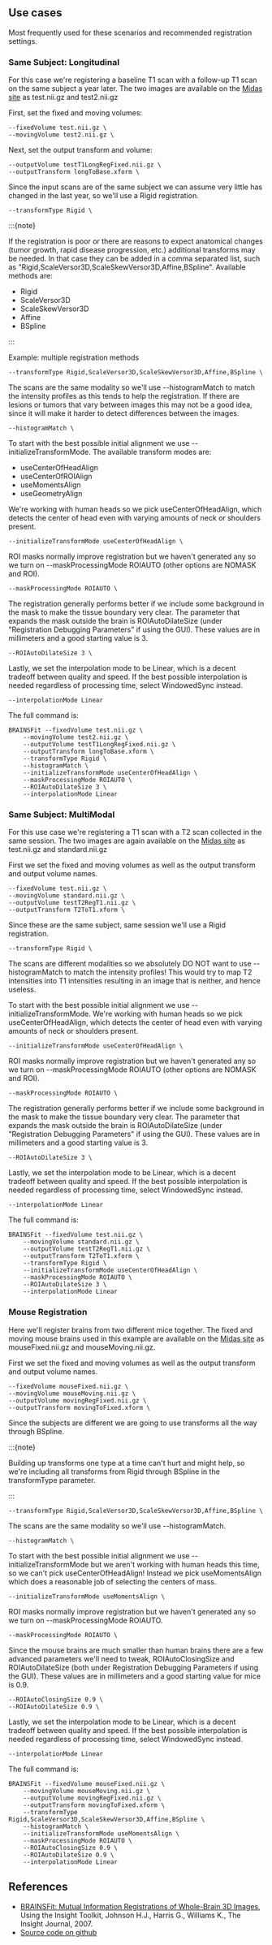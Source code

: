 ```{include} ../../_moduledescriptions/BRAINSFitOverview.md
```

```{include} ../../_moduledescriptions/BRAINSFitParameters.md
```

## Use cases

Most frequently used for these scenarios and recommended registration settings.

### Same Subject: Longitudinal

For this case we're registering a baseline T1 scan with a follow-up T1 scan on the same subject a year later.  The two images are available on the [Midas site](http://midas.kitware.com/item/view/483) as test.nii.gz and test2.nii.gz

First, set the fixed and moving volumes:

    --fixedVolume test.nii.gz \
    --movingVolume test2.nii.gz \

Next, set the output transform and volume:

    --outputVolume testT1LongRegFixed.nii.gz \
    --outputTransform longToBase.xform \

Since the input scans are of the same subject we can assume very little has changed in the last year, so we'll use a Rigid registration.

    --transformType Rigid \

:::{note}

If the registration is poor or there are reasons to expect anatomical changes (tumor growth, rapid disease progression, etc.) additional transforms may be needed.  In that case they can be added in a comma separated list, such as "Rigid,ScaleVersor3D,ScaleSkewVersor3D,Affine,BSpline". Available methods are:
- Rigid
- ScaleVersor3D
- ScaleSkewVersor3D
- Affine
- BSpline

:::

Example: multiple registration methods

    --transformType Rigid,ScaleVersor3D,ScaleSkewVersor3D,Affine,BSpline \

The scans are the same modality so we'll use --histogramMatch to match the intensity profiles as this tends to help the registration.  If there are lesions or tumors that vary between images this may not be a good idea, since it will make it harder to detect differences between the images.

    --histogramMatch \

To start with the best possible initial alignment we use --initializeTransformMode. The available transform modes are:
- useCenterOfHeadAlign
- useCenterOfROIAlign
- useMomentsAlign
- useGeometryAlign

We're working with human heads so we pick useCenterOfHeadAlign, which detects the center of head even with varying amounts of neck or shoulders present.

    --initializeTransformMode useCenterOfHeadAlign \

ROI masks normally improve registration but we haven't generated any so we turn on --maskProcessingMode ROIAUTO (other options are NOMASK and ROI).

    --maskProcessingMode ROIAUTO \

The registration generally performs better if we include some background in the mask to make the tissue boundary very clear.  The parameter that expands the mask outside the brain is ROIAutoDilateSize (under "Registration Debugging Parameters" if using the GUI).  These values are in millimeters and a good starting value is 3.

    --ROIAutoDilateSize 3 \

Lastly, we set the interpolation mode to be Linear, which is a decent tradeoff between quality and speed.  If the best possible interpolation is needed regardless of processing time, select WindowedSync instead.

    --interpolationMode Linear

The full command is:

```console
BRAINSFit --fixedVolume test.nii.gz \
    --movingVolume test2.nii.gz \
    --outputVolume testT1LongRegFixed.nii.gz \
    --outputTransform longToBase.xform \
    --transformType Rigid \
    --histogramMatch \
    --initializeTransformMode useCenterOfHeadAlign \
    --maskProcessingMode ROIAUTO \
    --ROIAutoDilateSize 3 \
    --interpolationMode Linear
```


### Same Subject: MultiModal

For this use case we're registering a T1 scan with a T2 scan collected in the same session.  The two images are again available on the [Midas site](http://midas.kitware.com/item/view/483) as test.nii.gz and standard.nii.gz

First we set the fixed and moving volumes as well as the output transform and output volume names.

    --fixedVolume test.nii.gz \
    --movingVolume standard.nii.gz \
    --outputVolume testT2RegT1.nii.gz \
    --outputTransform T2ToT1.xform \

Since these are the same subject, same session we'll use a Rigid registration.

    --transformType Rigid \

The scans are different modalities so we absolutely DO NOT want to use --histogramMatch to match the intensity profiles! This would try to map T2 intensities into T1 intensities resulting in an image that is neither, and hence useless.

To start with the best possible initial alignment we use --initializeTransformMode. We're working with human heads so we pick useCenterOfHeadAlign, which detects the center of head even with varying amounts of neck or shoulders present.

    --initializeTransformMode useCenterOfHeadAlign \

ROI masks normally improve registration but we haven't generated any so we turn on --maskProcessingMode ROIAUTO (other options are NOMASK and ROI).

    --maskProcessingMode ROIAUTO \

The registration generally performs better if we include some background in the mask to make the tissue boundary very clear.  The parameter that expands the mask outside the brain is ROIAutoDilateSize (under "Registration Debugging Parameters" if using the GUI).  These values are in millimeters and a good starting value is 3.

    --ROIAutoDilateSize 3 \

Lastly, we set the interpolation mode to be Linear, which is a decent tradeoff between quality and speed.  If the best possible interpolation is needed regardless of processing time, select WindowedSync instead.

    --interpolationMode Linear


The full command is:

```console
BRAINSFit --fixedVolume test.nii.gz \
    --movingVolume standard.nii.gz \
    --outputVolume testT2RegT1.nii.gz \
    --outputTransform T2ToT1.xform \
    --transformType Rigid \
    --initializeTransformMode useCenterOfHeadAlign \
    --maskProcessingMode ROIAUTO \
    --ROIAutoDilateSize 3 \
    --interpolationMode Linear
```

### Mouse Registration

Here we'll register brains from two different mice together.  The fixed and moving mouse brains used in this example are available on the [Midas site](http://midas.kitware.com/item/view/483) as mouseFixed.nii.gz and mouseMoving.nii.gz.

First we set the fixed and moving volumes as well as the output transform and output volume names.

    --fixedVolume mouseFixed.nii.gz \
    --movingVolume mouseMoving.nii.gz \
    --outputVolume movingRegFixed.nii.gz \
    --outputTransform movingToFixed.xform \

Since the subjects are different we are going to use transforms all the way through BSpline.

:::{note}

Building up transforms one type at a time can't hurt and might help, so we're including all transforms from Rigid through BSpline in the transformType parameter.

:::

    --transformType Rigid,ScaleVersor3D,ScaleSkewVersor3D,Affine,BSpline \

The scans are the same modality so we'll use --histogramMatch.

    --histogramMatch \

To start with the best possible initial alignment we use --initializeTransformMode but we aren't working with human heads this time, so we can't pick useCenterOfHeadAlign! Instead we pick useMomentsAlign which does a reasonable job of selecting the centers of mass.

    --initializeTransformMode useMomentsAlign \

ROI masks normally improve registration but we haven't generated any so we turn on --maskProcessingMode ROIAUTO.

    --maskProcessingMode ROIAUTO \

Since the mouse brains are much smaller than human brains there are a few advanced parameters we'll need to tweak, ROIAutoClosingSize and ROIAutoDilateSize (both under Registration Debugging Parameters if using the GUI).  These values are in millimeters and a good starting value for mice is 0.9.

    --ROIAutoClosingSize 0.9 \
    --ROIAutoDilateSize 0.9 \

Lastly, we set the interpolation mode to be Linear, which is a decent tradeoff between quality and speed.  If the best possible interpolation is needed regardless of processing time, select WindowedSync instead.

    --interpolationMode Linear

The full command is:
```console
BRAINSFit --fixedVolume mouseFixed.nii.gz \
    --movingVolume mouseMoving.nii.gz \
    --outputVolume movingRegFixed.nii.gz \
    --outputTransform movingToFixed.xform \
    --transformType Rigid,ScaleVersor3D,ScaleSkewVersor3D,Affine,BSpline \
    --histogramMatch \
    --initializeTransformMode useMomentsAlign \
    --maskProcessingMode ROIAUTO \
    --ROIAutoClosingSize 0.9 \
    --ROIAutoDilateSize 0.9 \
    --interpolationMode Linear
```

## References

- [BRAINSFit: Mutual Information Registrations of Whole-Brain 3D Images](https://hdl.handle.net/1926/1291), Using the Insight Toolkit, Johnson H.J., Harris G., Williams K., The Insight Journal, 2007.
- [Source code on github](https://github.com/BRAINSia/BRAINSStandAlone/tree/master/BRAINSFit)
